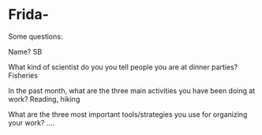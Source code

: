 # Frida-

Some questions:

Name?
SB

What kind of scientist do you you tell people you are at dinner parties?
Fisheries

In the past month, what are the three main activities you have been doing at work?
Reading, hiking

What are the three most important tools/strategies you use for organizing your work?
....

